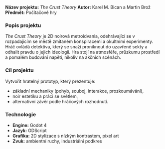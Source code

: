 **Název projektu:** *The Crust Theory*
**Autor:** Karel M. Bican a Martin Brož
**Předmět:** Počítačové hry

### **Popis projektu**

*The Crust Theory* je 2D noirová metroidvania, odehrávající se v rozpadajícím se městě zmítaném konspiracemi a okultními experimenty.
Hráč ovládá detektiva, který se snaží proniknout do uzavřené sekty a odhalit pravdu o jejich ideologii.
Hra stojí na atmosféře, průzkumu prostředí a pomalém budování napětí, nikoliv na akčních scénách.

### **Cíl projektu**

Vytvořit hratelný prototyp, který prezentuje:

* základní mechaniky (pohyb, souboj, interakce, prozkoumávání),
* noir estetiku a práci se světlem,
* alternativní závěr podle hráčových rozhodnutí.

### **Technologie**

* **Engine:** Godot 4
* **Jazyk:** GDScript
* **Grafika:** 2D stylizace s nízkým kontrastem, pixel art
* **Zvuk:** ambientní ruchy, industriální podkres


